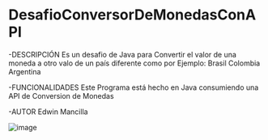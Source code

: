 # DesafioConversorDeMonedasConAPI

-DESCRIPCIÓN
Es un desafio de Java para Convertir el valor de una moneda a otro valo de un país diferente como por Ejemplo:
Brasil
Colombia
Argentina 

-FUNCIONALIDADES
Este Programa está hecho en Java consumiendo una API de Conversion de Monedas


-AUTOR
Edwin Mancilla


![image](https://github.com/user-attachments/assets/e0d5bdb7-55bc-4526-b4b0-ee8e72ea3996)



